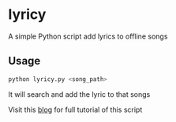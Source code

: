 # lyricy

A simple Python script add lyrics to offline songs

## Usage

```bash
python lyricy.py <song_path>
```

It will search and add the lyric to that songs

Visit this [blog](https://dev.to/yogeshwaran01/a-python-script-that-search-and-add-lyrics-to-offline-songs-44c4) for full tutorial of this script
